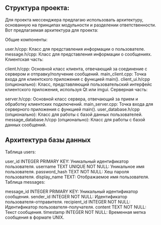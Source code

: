 ## Структура проекта:
Для проекта мессенджера предлагаю использовать архитектуру, основанную на принципах модульности и разделении ответственности. 
Вот предлагаемая архитектура для проекта:

Общие компоненты:

user.h/cpp: Класс для представления информации о пользователе.
message.h/cpp: Класс для представления информации о сообщениях.
Клиентская часть:

client.h/cpp: Основной класс клиента, отвечающий за соединение с сервером и отправку/получение сообщений.
main_client.cpp: Точка входа для клиентского приложения с функцией main().
client_ui.h/cpp (опционально): Класс, представляющий пользовательский интерфейс клиентского приложения, используя Qt или imgui.
Серверная часть:

server.h/cpp: Основной класс сервера, отвечающий за прием и обработку клиентских подключений.
main_server.cpp: Точка входа для серверного приложения с функцией main().
user_database.h/cpp (опционально): Класс для работы с базой данных пользователей.
message_database.h/cpp (опционально): Класс для работы с базой данных сообщений.

## Архитектура базы данных

Таблица users:

user_id INTEGER PRIMARY KEY: Уникальный идентификатор пользователя.
username TEXT UNIQUE NOT NULL: Уникальное имя пользователя.
password_hash TEXT NOT NULL: Хеш пароля пользователя.
display_name TEXT: Отображаемое имя пользователя.
Таблица messages:

message_id INTEGER PRIMARY KEY: Уникальный идентификатор сообщения.
sender_id INTEGER NOT NULL: Идентификатор пользователя-отправителя.
recipient_id INTEGER NOT NULL: Идентификатор пользователя-получателя.
content TEXT NOT NULL: Текст сообщения.
timestamp INTEGER NOT NULL: Временная метка сообщения в формате UNIX.

